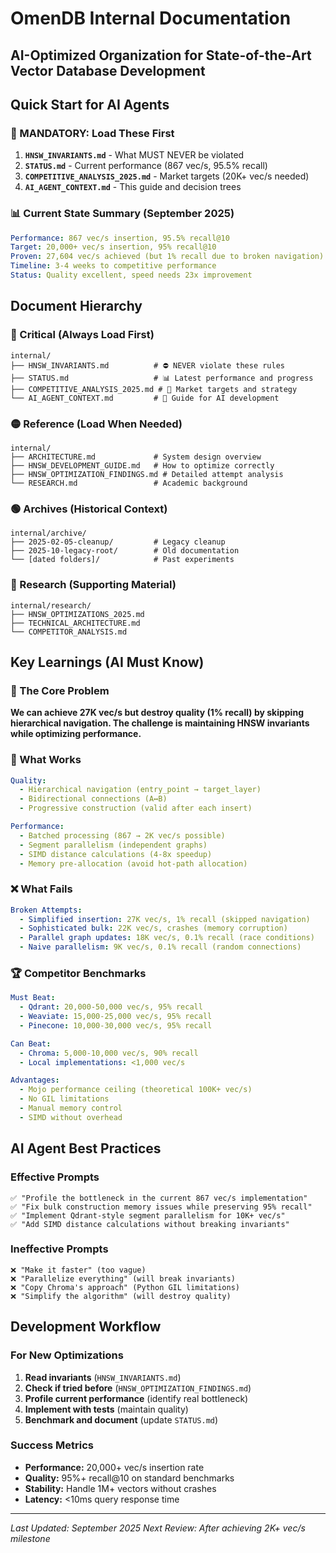 # OmenDB Internal Documentation
## AI-Optimized Organization for State-of-the-Art Vector Database Development

## Quick Start for AI Agents

### 🚨 MANDATORY: Load These First
1. **`HNSW_INVARIANTS.md`** - What MUST NEVER be violated
2. **`STATUS.md`** - Current performance (867 vec/s, 95.5% recall)
3. **`COMPETITIVE_ANALYSIS_2025.md`** - Market targets (20K+ vec/s needed)
4. **`AI_AGENT_CONTEXT.md`** - This guide and decision trees

### 📊 Current State Summary (September 2025)
```yaml
Performance: 867 vec/s insertion, 95.5% recall@10
Target: 20,000+ vec/s insertion, 95% recall@10
Proven: 27,604 vec/s achieved (but 1% recall due to broken navigation)
Timeline: 3-4 weeks to competitive performance
Status: Quality excellent, speed needs 23x improvement
```

## Document Hierarchy

### 🔴 Critical (Always Load First)
```
internal/
├── HNSW_INVARIANTS.md          # ⛔ NEVER violate these rules
├── STATUS.md                   # 📊 Latest performance and progress
├── COMPETITIVE_ANALYSIS_2025.md # 🎯 Market targets and strategy
└── AI_AGENT_CONTEXT.md         # 🤖 Guide for AI development
```

### 🟡 Reference (Load When Needed)
```
internal/
├── ARCHITECTURE.md             # System design overview
├── HNSW_DEVELOPMENT_GUIDE.md   # How to optimize correctly
├── HNSW_OPTIMIZATION_FINDINGS.md # Detailed attempt analysis
└── RESEARCH.md                 # Academic background
```

### 🟢 Archives (Historical Context)
```
internal/archive/
├── 2025-02-05-cleanup/         # Legacy cleanup
├── 2025-10-legacy-root/        # Old documentation
└── [dated folders]/            # Past experiments
```

### 📂 Research (Supporting Material)
```
internal/research/
├── HNSW_OPTIMIZATIONS_2025.md
├── TECHNICAL_ARCHITECTURE.md
└── COMPETITOR_ANALYSIS.md
```

## Key Learnings (AI Must Know)

### 🎯 The Core Problem
**We can achieve 27K vec/s but destroy quality (1% recall) by skipping hierarchical navigation. The challenge is maintaining HNSW invariants while optimizing performance.**

### 🔧 What Works
```yaml
Quality:
  - Hierarchical navigation (entry_point → target_layer)
  - Bidirectional connections (A↔B)
  - Progressive construction (valid after each insert)

Performance:
  - Batched processing (867 → 2K vec/s possible)
  - Segment parallelism (independent graphs)
  - SIMD distance calculations (4-8x speedup)
  - Memory pre-allocation (avoid hot-path allocation)
```

### ❌ What Fails
```yaml
Broken Attempts:
  - Simplified insertion: 27K vec/s, 1% recall (skipped navigation)
  - Sophisticated bulk: 22K vec/s, crashes (memory corruption)
  - Parallel graph updates: 18K vec/s, 0.1% recall (race conditions)
  - Naive parallelism: 9K vec/s, 0.1% recall (random connections)
```

### 🏆 Competitor Benchmarks
```yaml
Must Beat:
  - Qdrant: 20,000-50,000 vec/s, 95% recall
  - Weaviate: 15,000-25,000 vec/s, 95% recall
  - Pinecone: 10,000-30,000 vec/s, 95% recall

Can Beat:
  - Chroma: 5,000-10,000 vec/s, 90% recall
  - Local implementations: <1,000 vec/s

Advantages:
  - Mojo performance ceiling (theoretical 100K+ vec/s)
  - No GIL limitations
  - Manual memory control
  - SIMD without overhead
```

## AI Agent Best Practices

### Effective Prompts
```
✅ "Profile the bottleneck in the current 867 vec/s implementation"
✅ "Fix bulk construction memory issues while preserving 95% recall"
✅ "Implement Qdrant-style segment parallelism for 10K+ vec/s"
✅ "Add SIMD distance calculations without breaking invariants"
```

### Ineffective Prompts
```
❌ "Make it faster" (too vague)
❌ "Parallelize everything" (will break invariants)
❌ "Copy Chroma's approach" (Python GIL limitations)
❌ "Simplify the algorithm" (will destroy quality)
```

## Development Workflow

### For New Optimizations
1. **Read invariants** (`HNSW_INVARIANTS.md`)
2. **Check if tried before** (`HNSW_OPTIMIZATION_FINDINGS.md`)
3. **Profile current performance** (identify real bottleneck)
4. **Implement with tests** (maintain quality)
5. **Benchmark and document** (update `STATUS.md`)

### Success Metrics
- **Performance:** 20,000+ vec/s insertion rate
- **Quality:** 95%+ recall@10 on standard benchmarks
- **Stability:** Handle 1M+ vectors without crashes
- **Latency:** <10ms query response time

---
*Last Updated: September 2025*
*Next Review: After achieving 2K+ vec/s milestone*